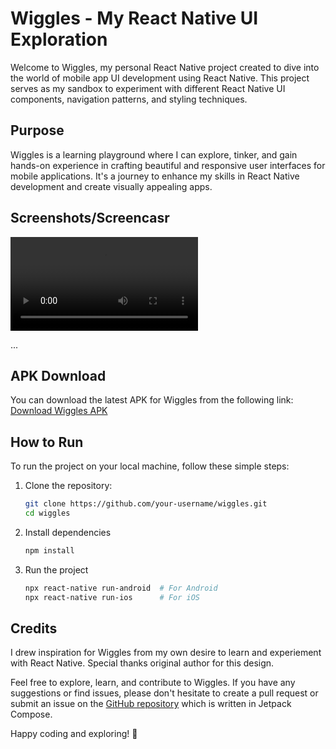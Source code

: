 # Wiggles - My React Native UI Exploration

Welcome to Wiggles, my personal React Native project created to dive into the world of mobile app UI development using React Native. This project serves as my sandbox to experiment with different React Native UI components, navigation patterns, and styling techniques.

## Purpose

Wiggles is a learning playground where I can explore, tinker, and gain hands-on experience in crafting beautiful and responsive user interfaces for mobile applications. It's a journey to enhance my skills in React Native development and create visually appealing apps.

## Screenshots/Screencasr

![](./screenshots/screencast.mp4)



...

## APK Download

You can download the latest APK for Wiggles from the following link:
[Download Wiggles APK](#)

## How to Run

To run the project on your local machine, follow these simple steps:

1. Clone the repository:
   ```bash
   git clone https://github.com/your-username/wiggles.git
   cd wiggles

2. Install dependencies
   ``` bash
   npm install
   ```

3. Run the project
   ```bash
   npx react-native run-android  # For Android
   npx react-native run-ios      # For iOS
   ```

## Credits
I drew inspiration for Wiggles from my own desire to learn and experiement with React Native.
Special thanks original author for this design.

Feel free to explore, learn, and contribute to Wiggles. If you have any suggestions or find issues, please don't hesitate to create a pull request or submit an issue on the [GitHub repository](https://github.com/Spikeysanju/Wiggles) which is written in Jetpack Compose.

Happy coding and exploring! 🚀

